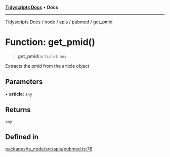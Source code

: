 [**Tidyscripts Docs**](../../../../../../../README.md) • **Docs**

***

[Tidyscripts Docs](../../../../../../../globals.md) / [node](../../../../../README.md) / [apis](../../../README.md) / [pubmed](../README.md) / get\_pmid

# Function: get\_pmid()

> **get\_pmid**(`article`): `any`

Extracts the pmid from the article object

## Parameters

• **article**: `any`

## Returns

`any`

## Defined in

[packages/ts\_node/src/apis/pubmed.ts:78](https://github.com/sheunaluko/tidyscripts/blob/master/packages/ts_node/src/apis/pubmed.ts#L78)
